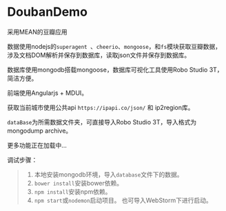 ﻿# DoubanDemo

采用MEAN的豆瓣应用

数据使用nodejs的`superagent `、`cheerio`、`mongoose`，和`fs`模块获取豆瓣数据，涉及文档DOM解析并保存到数据库，读取json文件并保存到数据库。

数据库使用mongodb搭载mongoose，数据库可视化工具使用Robo Studio 3T，简洁方便。

前端使用Angularjs + MDUI。

获取当前城市使用公共api `https://ipapi.co/json/` 和 ip2region库。

`dataBase`为所需数据文件夹，可直接导入Robo Studio 3T，导入格式为mongodump archive。

更多功能正在加载中...

调试步骤：

> 1. 本地安装mongodb环境，导入`database`文件下的数据。
> 2. `bower install`安装bower依赖。
> 3. `npm install`安装npm依赖。
> 4. `npm start`或`nodemon`启动项目。
> 也可导入WebStorm下进行启动。